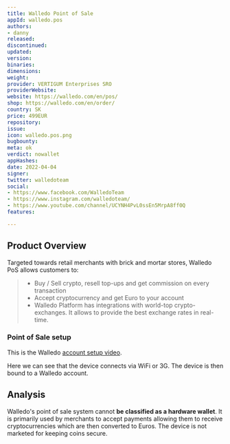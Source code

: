 ```yaml
---
title: Walledo Point of Sale
appId: walledo.pos
authors:
- danny
released: 
discontinued: 
updated: 
version: 
binaries: 
dimensions: 
weight: 
provider: VERTIGUM Enterprises SRO
providerWebsite: 
website: https://walledo.com/en/pos/
shop: https://walledo.com/en/order/
country: SK
price: 499EUR
repository: 
issue: 
icon: walledo.pos.png
bugbounty: 
meta: ok
verdict: nowallet
appHashes: 
date: 2022-04-04
signer: 
twitter: walledoteam
social:
- https://www.facebook.com/WalledoTeam
- https://www.instagram.com/walledoteam/
- https://www.youtube.com/channel/UCYNH4PvL0ssEn5MrpA8ff0Q
features: 

---
```


## Product Overview

Targeted towards retail merchants with brick and mortar stores, Walledo PoS allows customers to: 

> - Buy / Sell crypto, resell top-ups and get commission on every transaction
> - Accept cryptocurrency and get Euro to your account 
> - Walledo Platform has integrations with world-top crypto-exchanges. It allows to provide the best exchange rates in real-time.

### Point of Sale setup

This is the Walledo [account setup video](https://www.youtube.com/watch?v=rPn2uH3ukZE).

Here we can see that the device connects via WiFi or 3G. The device is then bound to a Walledo account.

## Analysis 

Walledo's point of sale system cannot **be classified as a hardware wallet**. It is primarily used by merchants to accept payments allowing them to receive cryptocurrencies which are then converted to Euros. The device is not marketed for keeping coins secure.     
